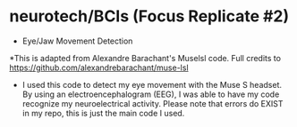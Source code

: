 # neurotech/BCIs (Focus Replicate #2)
- Eye/Jaw Movement Detection

*This is adapted from Alexandre Barachant's Muselsl code. Full credits to https://github.com/alexandrebarachant/muse-lsl
- I used this code to detect my eye movement with the Muse S headset. By using an electroencephalogram (EEG), I was able to have my code recognize my neuroelectrical activity. Please note that errors do EXIST in my repo, this is just the main code I used. 

